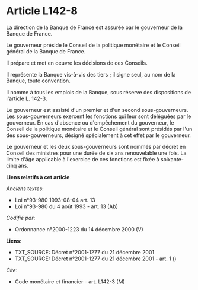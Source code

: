 # Article L142-8

La direction de la Banque de France est assurée par le gouverneur de la Banque de France.

Le gouverneur préside le Conseil de la politique monétaire et le Conseil général de la Banque de France.

Il prépare et met en oeuvre les décisions de ces Conseils.

Il représente la Banque vis-à-vis des tiers ; il signe seul, au nom de la Banque, toute convention.

Il nomme à tous les emplois de la Banque, sous réserve des dispositions de l'article L. 142-3.

Le gouverneur est assisté d'un premier et d'un second sous-gouverneurs. Les sous-gouverneurs exercent les fonctions qui leur
sont déléguées par le gouverneur. En cas d'absence ou d'empêchement du gouverneur, le Conseil de la politique monétaire et le
Conseil général sont présidés par l'un des sous-gouverneurs, désigné spécialement à cet effet par le gouverneur.

Le gouverneur et les deux sous-gouverneurs sont nommés par décret en Conseil des ministres pour une durée de six ans
renouvelable une fois. La limite d'âge applicable à l'exercice de ces fonctions est fixée à soixante-cinq ans.

**Liens relatifs à cet article**

_Anciens textes_:

  - Loi n°93-980 1993-08-04 art. 13
  - Loi n°93-980 du 4 août 1993 - art. 13 (Ab)

_Codifié par_:

  - Ordonnance n°2000-1223 du 14 décembre 2000 (V)

**Liens**:

  - TXT_SOURCE: Décret n°2001-1277 du 21 décembre 2001
  - TXT_SOURCE: Décret n°2001-1277 du 21 décembre 2001 - art. 1 ()

_Cite_:

  - Code monétaire et financier - art. L142-3 (M)
